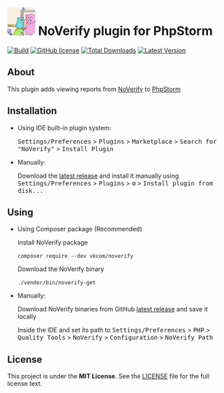 # <img src="src/main/resources/META-INF/pluginIcon.svg"> NoVerify plugin for PhpStorm

[![Build](https://github.com/Danil42Russia/phpstorm-noverify-plugin/workflows/Build/badge.svg)](https://github.com/Danil42Russia/phpstorm-noverify-plugin/workflows/Build/badge.svg)
[![GitHub license](https://img.shields.io/badge/license-MIT-blue.svg)](/LICENSE)
[![Total Downloads](https://img.shields.io/jetbrains/plugin/d/19008)](https://plugins.jetbrains.com/plugin/19008-noverify)
[![Latest Version](https://img.shields.io/jetbrains/plugin/v/19008)](https://plugins.jetbrains.com/plugin/19008-noverify)

## About

This plugin adds viewing reports from [NoVerify](https://github.com/VKCOM/noverify)
to [PhpStorm](https://www.jetbrains.com/phpstorm/)

## Installation

- Using IDE built-in plugin system:

  <kbd>Settings/Preferences</kbd> > <kbd>Plugins</kbd> > <kbd>Marketplace</kbd> > <kbd>Search for "NoVerify"</kbd> >
  <kbd>Install Plugin</kbd>

- Manually:

  Download the [latest release](https://github.com/Danil42Russia/phpstorm-noverify-plugin/releases/latest) and install
  it manually using
  <kbd>Settings/Preferences</kbd> > <kbd>Plugins</kbd> > <kbd>⚙️</kbd> > <kbd>Install plugin from disk...</kbd>

## Using

- Using Composer package (Recommended)

  Install NoVerify package
  ```shell
  composer require --dev vkcom/noverify
  ```

  Download the NoVerify binary
  ```shell
  ./vendor/bin/noverify-get
  ```


- Manually:

  Download NoVerify binaries from GitHub [latest release](https://github.com/VKCOM/noverify/releases/latest) and save it
  locally

  Inside the IDE and set its path to <kbd>Settings/Preferences</kbd> > <kbd>PHP</kbd> > <kbd>Quality Tools</kbd> > <kbd>
  NoVerify</kbd> > <kbd>Configuration</kbd> > <kbd>NoVerify Path</kbd>

## License

This project is under the **MIT License**. See
the [LICENSE](https://github.com/Danil42Russia/phpstorm-noverify-plugin/blob/master/LICENSE) file
for the full license text.